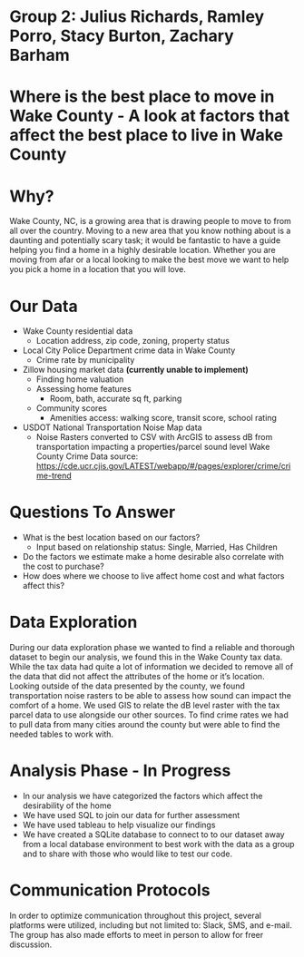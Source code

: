 # Group 2: Julius Richards, Ramley Porro, Stacy Burton, Zachary Barham
# Where is the best place to move in Wake County - A look at factors that affect the best place to live in Wake County

# Why?
Wake County, NC, is a growing area that is drawing people to move to from all over the country. Moving to a new area that you know nothing about is a daunting and potentially scary task; it would be fantastic to have a guide helping you find a home in a highly desirable location. Whether you are moving from afar or a local looking to make the best move we want to help you pick a home in a location that you will love.

# Our Data
* Wake County residential data
  * Location address, zip code, zoning, property status
* Local City Police Department crime data in Wake County
  * Crime rate by municipality
* Zillow housing market data <b>(currently unable to implement)</b>
  * Finding home valuation
  * Assessing home features
    * Room, bath, accurate sq ft, parking
  * Community scores
    * Amenities access: walking score, transit score, school rating 
* USDOT National Transportation Noise Map data
  * Noise Rasters converted to CSV with ArcGIS to assess dB from transportation impacting a properties/parcel sound level
Wake County Crime Data source:
https://cde.ucr.cjis.gov/LATEST/webapp/#/pages/explorer/crime/crime-trend
# Questions To Answer
* What is the best location based on our factors?
    * Input based on relationship status: Single, Married, Has Children
* Do the factors we estimate make a home desirable also correlate with the cost to purchase?
* How does where we choose to live affect home cost and what factors affect this?

# Data Exploration
During our data exploration phase we wanted to find a reliable and thorough dataset to begin our analysis, we found this in the Wake County tax data. While the tax data had quite a lot of information we decided to remove all of the data that did not affect the attributes of the home or it’s location. Looking outside of the data presented by the county, we found transportation noise rasters to be able to assess how sound can impact the comfort of a home. We used GIS to relate the dB level raster with the tax parcel data to use alongside our other sources. To find crime rates we had to pull data from many cities around the county but were able to find the needed tables to work with.

# Analysis Phase - In Progress
* In our analysis we have categorized the factors which affect the desirability of the home
* We have used SQL to join our data for further assessment
* We have used tableau to help visualize our findings
* We have created a SQLite database to connect to to our dataset away from a local database environment to best work with the data as a group and to share with those who would like to test our code.

# Communication Protocols
In order to optimize communication throughout this project, several platforms were utilized, including but not limited to: Slack, SMS, and e-mail. The group has also made efforts to meet in person to allow for freer discussion.
